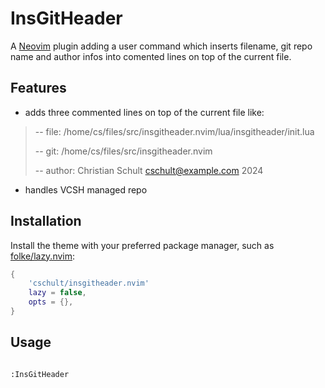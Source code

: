 # InsGitHeader

A [Neovim](https://github.com/neovim/neovim) plugin adding a user command
which inserts filename, git repo name and author infos into comented lines
on top of the current file.

## Features

- adds three commented lines on top of the current file like:
> -- file: /home/cs/files/src/insgitheader.nvim/lua/insgitheader/init.lua
>
> -- git: /home/cs/files/src/insgitheader.nvim
>
> -- author: Christian Schult <cschult@example.com> 2024

- handles VCSH managed repo

## Installation

Install the theme with your preferred package manager, such as
[folke/lazy.nvim](https://github.com/folke/lazy.nvim):

```lua
{
    'cschult/insgitheader.nvim'
    lazy = false,
    opts = {},
}
```

## Usage

```vim

:InsGitHeader

```
